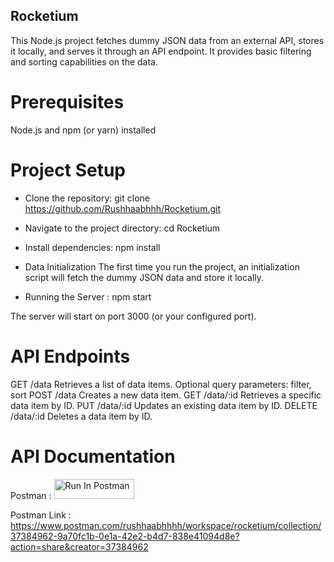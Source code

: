 ## Rocketium


This Node.js project fetches dummy JSON data from an external API, stores it locally, and serves it through an API endpoint. It provides basic filtering and sorting capabilities on the data.

# Prerequisites
Node.js and npm (or yarn) installed

# Project Setup
- Clone the repository: git clone https://github.com/Rushhaabhhh/Rocketium.git
- Navigate to the project directory: cd Rocketium
- Install dependencies: npm install

- Data Initialization
The first time you run the project, an initialization script will fetch the dummy JSON data and store it locally.

- Running the Server : npm start
  
The server will start on port 3000 (or your configured port).

# API Endpoints
GET /data 
Retrieves a list of data items.
Optional query parameters: filter, sort
POST /data
Creates a new data item.
GET /data/:id
Retrieves a specific data item by ID.
PUT /data/:id
Updates an existing data item by ID.
DELETE /data/:id
Deletes a data item by ID.

# API Documentation
Postman : [<img src="https://run.pstmn.io/button.svg" alt="Run In Postman" style="width: 128px; height: 32px;">](https://app.getpostman.com/run-collection/37384962-9a70fc1b-0e1a-42e2-b4d7-838e41094d8e?action=collection%2Ffork&source=rip_markdown&collection-url=entityId%3D37384962-9a70fc1b-0e1a-42e2-b4d7-838e41094d8e%26entityType%3Dcollection%26workspaceId%3Ddee6ad14-08b1-4bd6-b061-dcd161434fea)

Postman Link : https://www.postman.com/rushhaabhhhh/workspace/rocketium/collection/37384962-9a70fc1b-0e1a-42e2-b4d7-838e41094d8e?action=share&creator=37384962 
